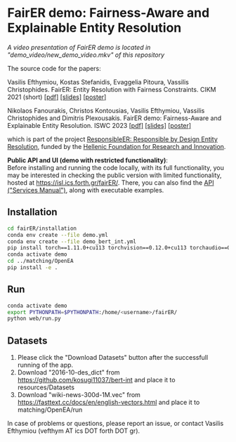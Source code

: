 # FairER demo: Fairness-Aware and Explainable Entity Resolution

*A video presentation of FairER demo is located in "demo_video/new_demo_video.mkv" of this repository*

The source code for the papers:

Vasilis Efthymiou, Kostas Stefanidis, Evaggelia Pitoura, Vassilis Christophides. FairER: Entity Resolution with Fairness Constraints. CIKM 2021 (short) [[pdf]](https://github.com/vefthym/fairER/blob/main/CIKM2021short_fairER_CR.pdf) [[slides]](https://github.com/vefthym/fairER/blob/main/FairER-slides.pdf) [[poster]](https://github.com/vefthym/fairER/blob/main/FairER_poster.pdf)

Nikolaos Fanourakis, Christos Kontousias, Vasilis Efthymiou, Vassilis Christophides and Dimitris Plexousakis. FairER demo: Fairness-Aware and Explainable Entity Resolution. ISWC 2023 [[pdf]](https://github.com/vefthym/fairER/blob/main/ISWC2023_fairer_demo.pdf) [[slides]]() [[poster]]()

which is part of the project <a href="https://isl.ics.forth.gr/ResponsibleER/">ResponsibleER: Responsible by Design Entity Resolution</a>, 
funded by the <a href="https://www.elidek.gr/en/homepage/">Hellenic Foundation for Research and Innovation</a>.

**Public API and UI (demo with restricted functionality)**:<br/>
Before installing and running the code locally, with its full functionality, you may be interested in checking the public version with limited functionality, hosted at <a href="https://isl.ics.forth.gr/fairER/">https://isl.ics.forth.gr/fairER/</a>. There, you can also find the <a href="https://isl.ics.forth.gr/fairER/services-manual">API ("Services Manual")</a>, along with executable examples. 

## Installation
```bash
cd fairER/installation
conda env create --file demo.yml
conda env create --file demo_bert_int.yml
pip install torch==1.11.0+cu113 torchvision==0.12.0+cu113 torchaudio==0.11.0 --extra-index-url https://download.pytorch.org/whl/cu113
conda activate demo
cd ../matching/OpenEA
pip install -e .
```

## Run
```bash
conda activate demo
export PYTHONPATH=$PYTHONPATH:/home/<username>/fairER/
python web/run.py
```

## Datasets
1. Please click the "Download Datasets" button after the successfull running of the app.
2. Download "2016-10-des_dict" from https://github.com/kosugi11037/bert-int and place it to resources/Datasets
3. Download "wiki-news-300d-1M.vec" from https://fasttext.cc/docs/en/english-vectors.html and place it to matching/OpenEA/run

In case of problems or questions, please report an issue, or contact Vasilis Efthymiou (vefthym AT ics DOT forth DOT gr).
